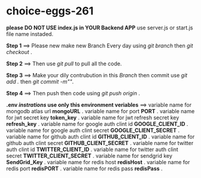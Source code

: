 # choice-eggs-261

**please DO NOT USE index.js in YOUR Backend APP**
use server.js or start.js file name instaded. 

**Step 1** ==>  Please new make new Branch Every day using *git branch <branch name>* then *git checkout <branch name>*.

**Step 2** ==>  Then use *git pull* to pull all the code.

**Step 3** ==>  Make your dily contrubution in this *Branch* then commit use *git add .* then *git commit -m"<commit message>"*.

**Step 4** ==>  Then push then code using *git push origin <branch name>*.

**.env *instrations* use only this environment veriables** ==> 
variable name for mongodb atlas url **mongoURL** .
variable name for port **PORT** .
variable name for jwt secret key **token_key** .
variable name for jwt refresh secret key **refresh_key** .
variable name for google auth clint id **GOOGLE_CLIENT_ID** .
variable name for google auth clint secret **GOOGLE_CLIENT_SECRET** .
variable name for github auth clint id **GITHUB_CLIENT_ID** .
variable name for github auth clint secret **GITHUB_CLIENT_SECRET** .
variable name for twitter auth clint id **TWITTER_CLIENT_ID** .
variable name for twitter auth clint secret **TWITTER_CLIENT_SECRET** .
variable name for sendgrid key **SendGrid_Key** .
variable name for redis host **redisHost** .
variable name for redis port **redisPORT** .
variable name for redis pass **redisPass** .
